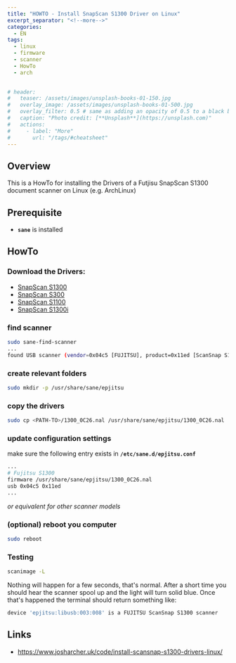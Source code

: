 ```yaml
---
title: "HOWTO - Install SnapScan S1300 Driver on Linux"
excerpt_separator: "<!--more-->"
categories:
  - EN
tags:
  - linux
  - firmware
  - scanner
  - HowTo
  - arch
 

# header:
#   teaser: /assets/images/unsplash-books-01-150.jpg
#   overlay_image: /assets/images/unsplash-books-01-500.jpg
#   overlay_filter: 0.5 # same as adding an opacity of 0.5 to a black background
#   caption: "Photo credit: [**Unsplash**](https://unsplash.com)"
#   actions:
#     - label: "More"
#       url: "/tags/#cheatsheet"
---
```

## Overview
This is a HowTo for installing the Drivers of a Futjisu SnapScan S1300 document scanner on Linux (e.g. ArchLinux)

## Prerequisite
* **`sane`** is installed

## HowTo

### Download the Drivers:
* [SnapScan S1300](https://web.archive.org/web/20181216071420/https://www.josharcher.uk/static/files/2016/10/1300_0C26.nal)
* [SnapScan S300](https://web.archive.org/web/20181216071420/https://www.josharcher.uk/static/files/2016/10/300_0C00.nal)
* [SnapScan S1100](https://web.archive.org/web/20181216071420/https://www.josharcher.uk/static/files/2016/10/1100_0A00.nal)
* [SnapScan S1300i](https://web.archive.org/web/20181216071420/https://www.josharcher.uk/static/files/2016/10/1300i_0D12.nal)

### find scanner
```bash
sudo sane-find-scanner
...
found USB scanner (vendor=0x04c5 [FUJITSU], product=0x11ed [ScanSnap S1300]) at libusb:003:010
```

### create relevant folders
```bash
sudo mkdir -p /usr/share/sane/epjitsu
```

### copy the drivers
```bash
sudo cp <PATH-TO>/1300_0C26.nal /usr/share/sane/epjitsu/1300_0C26.nal
```

### update configuration settings
make sure the following entry exists in **`/etc/sane.d/epjitsu.conf`**
```bash
...
# Fujitsu S1300
firmware /usr/share/sane/epjitsu/1300_0C26.nal
usb 0x04c5 0x11ed
...
```
*or equivalent for other scanner models*


### (optional) reboot you computer
```bash
sudo reboot
```

### Testing
```bash
scanimage -L
```
Nothing will happen for a few seconds, that's normal. After a short time you should hear the scanner spool up and the light will turn solid blue. Once that's happened the terminal should return something like:
```bash
device 'epjitsu:libusb:003:008' is a FUJITSU ScanSnap S1300 scanner
```


## Links
* https://www.josharcher.uk/code/install-scansnap-s1300-drivers-linux/